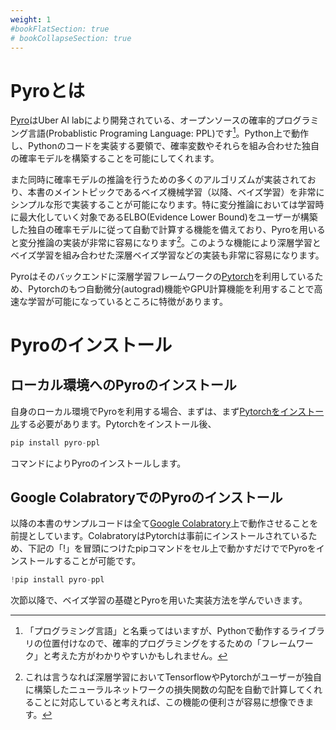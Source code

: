```yaml
---
weight: 1
#bookFlatSection: true
# bookCollapseSection: true
---
```

# Pyroとは
[Pyro](https://pyro.ai/)はUber AI labにより開発されている、オープンソースの確率的プログラミング言語(Probablistic Programing Language: PPL)です[^ppl]。Python上で動作し、Pythonのコードを実装する要領で、確率変数やそれらを組み合わせた独自の確率モデルを構築することを可能にしてくれます。

また同時に確率モデルの推論を行うための多くのアルゴリズムが実装されており、本書のメイントピックであるベイズ機械学習（以降、ベイズ学習）を非常にシンプルな形で実装することが可能になります。特に変分推論においては学習時に最大化していく対象であるELBO(Evidence Lower Bound)をユーザーが構築した独自の確率モデルに従って自動で計算する機能を備えており、Pyroを用いると変分推論の実装が非常に容易になります[^dnn]。このような機能により深層学習とベイズ学習を組み合わせた深層ベイズ学習などの実装も非常に容易になります。

Pyroはそのバックエンドに深層学習フレームワークの[Pytorch](https://pytorch.org/)を利用しているため、Pytorchのもつ自動微分(autograd)機能やGPU計算機能を利用することで高速な学習が可能になっているところに特徴があります。

# Pyroのインストール
## ローカル環境へのPyroのインストール
自身のローカル環境でPyroを利用する場合、まずは、まず[Pytorchをインストール](https://pytorch.org/get-started/locally/)する必要があります。Pytorchをインストール後、
```python
pip install pyro-ppl
```
コマンドによりPyroのインストールします。

## Google ColabratoryでのPyroのインストール
以降の本書のサンプルコードは全て[Google Colabratory](https://colab.research.google.com/notebooks/welcome.ipynb?hl=ja)上で動作させることを前提としています。ColabratoryはPytorchは事前にインストールされているため、下記の「!」を冒頭につけたpipコマンドをセル上で動かすだけででPyroをインストールすることが可能です。
```python
!pip install pyro-ppl
```
次節以降で、ベイズ学習の基礎とPyroを用いた実装方法を学んでいきます。

[^ppl]: 「プログラミング言語」と名乗ってはいますが、Pythonで動作するライブラリの位置付けなので、確率的プログラミングをするための「フレームワーク」と考えた方がわかりやすいかもしれません。
[^dnn]: これは言うなれば深層学習においてTensorflowやPytorchがユーザーが独自に構築したニューラルネットワークの損失関数の勾配を自動で計算してくれることに対応していると考えれば、この機能の便利さが容易に想像できます。